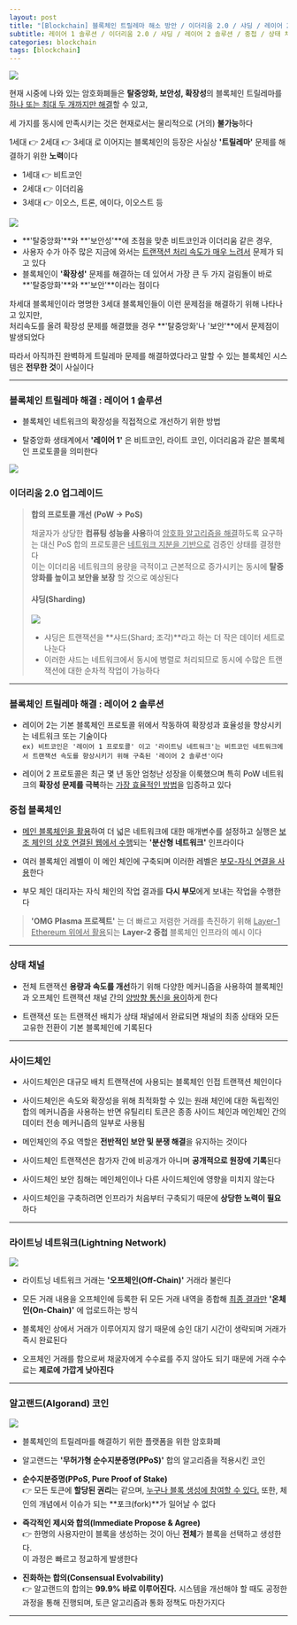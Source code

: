```yaml
---
layout: post
title: "[Blockchain] 블록체인 트릴레마 해소 방안 / 이더리움 2.0 / 샤딩 / 레이어 2"
subtitle: 레이어 1 솔루션 / 이더리움 2.0 / 샤딩 / 레이어 2 솔루션 / 중첩 / 상태 채널 / 사이드체인 / 라이트닝 네트워크 / 알고랜드
categories: blockchain
tags: [blockchain]
---
```


![](https://velog.velcdn.com/images/-__-/post/87e02539-58f8-4c75-a306-25d6e47ac765/image.png)

현재 시중에 나와 있는 암호화폐들은 **탈중앙화, 보안성, 확장성**의 블록체인 트릴레마를 <u>하나 또는 최대 두 개까지만 해결</u>할 수 있고,

세 가지를 동시에 만족시키는 것은 현재로서는 물리적으로 (거의) **불가능**하다

1세대 👉 2세대 👉 3세대 로 이어지는 블록체인의 등장은 사실상 **'트릴레마'** 문제를 해결하기 위한 **노력**이다

- 1세대 👉 비트코인
- 2세대 👉 이더리움
- 3세대 👉 이오스, 트론, 에이다, 이오스트 등

![](https://velog.velcdn.com/images/-__-/post/a3425855-407e-4cda-9b95-2cd1e9676193/image.png)

- **'탈중앙화'**와 **'보안성'**에 초점을 맞춘 비트코인과 이더리움 같은 경우,
- 사용자 수가 아주 많은 지금에 와서는 <u>트랜잭션 처리 속도가 매우 느려서</u> 문제가 되고 있다
- 블록체인이 **'확장성'** 문제를 해결하는 데 있어서 가장 큰 두 가지 걸림돌이 바로 **'탈중앙화'**와 **'보안'**이라는 점이다

차세대 블록체인이라 명명한 3세대 블록체인들이 이런 문제점을 해결하기 위해 나타나고 있지만,<br>
처리속도를 올려 확장성 문제를 해결했을 경우 **'탈중앙화'나 '보안'**에서 문제점이 발생되었다

따라서 아직까진 완벽하게 트릴레마 문제를 해결하였다라고 말할 수 있는 블록체인 시스템은 **전무한 것**이 사실이다

<hr>

### 블록체인 트릴레마 해결 : 레이어 1 솔루션

- 블록체인 네트워크의 확장성을 직접적으로 개선하기 위한 방법

- 탈중앙화 생태계에서 **'레이어 1'** 은
  비트코인, 라이트 코인, 이더리움과 같은 블록체인 프로토콜을 의미한다

![](https://velog.velcdn.com/images/-__-/post/18ae9ada-201d-410b-82ed-3cf9c2ae7c7c/image.png)

### 이더리움 2.0 업그레이드

> **합의 프로토콜 개선 (PoW -> PoS)**
>
> 채굴자가 상당한 **컴퓨팅 성능을 사용**하여 <u>암호화 알고리즘을 해결</u>하도록 요구하는 대신 PoS 합의 프로토콜은 <u>네트워크 지분을 기반으로</u> 검증인 상태를 결정한다<br>
> 이는 이더리움 네트워크의 용량을 극적이고 근본적으로 증가시키는 동시에 **탈중앙화를 높이고 보안을 보장** 할 것으로 예상된다<br>
>
> #### 샤딩(Sharding)
>
> ![](https://velog.velcdn.com/images/-__-/post/4314144d-d2ba-44d7-a918-d2d3f6c1abc2/image.png)
>
> - 샤딩은 트랜잭션을 **샤드(Shard; 조각)**라고 하는 더 작은 데이터 세트로 나눈다
> - 이러한 샤드는 네트워크에서 동시에 병렬로 처리되므로 동시에 수많은 트랜잭션에 대한 순차적 작업이 가능하다

<hr>

### 블록체인 트릴레마 해결 : 레이어 2 솔루션

- 레이어 2는 기본 블록체인 프로토콜 위에서 작동하여 확장성과 효율성을 향상시키는 네트워크 또는 기술이다<br>
  `ex) 비트코인은 '레이어 1 프로토콜' 이고 '라이트닝 네트워크'는 비트코인 네트워크에서 트랜잭션 속도를 향상시키기 위해 구축된 '레이어 2 솔루션'이다`

- 레이어 2 프로토콜은 최근 몇 년 동안 엄청난 성장을 이룩했으며 특히 PoW 네트워크의 **확장성 문제를 극복**하는 <u>가장 효율적인 방법</u>을 입증하고 있다

### 중첩 블록체인

- <u>메인 블록체인을 활용</u>하여 더 넓은 네트워크에 대한 매개변수를 설정하고 실행은 <u>보조 체인의 상호 연결된 웹에서 수행</u>되는 **'분산형 네트워크'** 인프라이다

- 여러 블록체인 레벨이 이 메인 체인에 구축되며 이러한 레벨은 <u>부모-자식 연결을 사용</u>한다

- 부모 체인 대리자는 자식 체인의 작업 결과를 **다시 부모**에게 보내는 작업을 수행한다

> **'OMG Plasma 프로젝트'** 는 더 빠르고 저렴한 거래를 촉진하기 위해 <u>Layer-1 Ethereum 위에서 활용</u>되는 **Layer-2 중첩** 블록체인 인프라의 예시 이다

<hr>

### 상태 채널

- 전체 트랜잭션 **용량과 속도를 개선**하기 위해 다양한 메커니즘을 사용하여 블록체인과 오프체인 트랜잭션 채널 간의 <u>양방향 통신을 용이</u>하게 한다

- 트랜잭션 또는 트랜잭션 배치가 상태 채널에서 완료되면 채널의 최종 상태와 모든 고유한 전환이 기본 블록체인에 기록된다

<hr>

### 사이드체인

- 사이드체인은 대규모 배치 트랜잭션에 사용되는 블록체인 인접 트랜잭션 체인이다

- 사이드체인은 속도와 확장성을 위해 최적화할 수 있는 원래 체인에 대한 독립적인 합의 메커니즘을 사용하는 반면 유틸리티 토큰은 종종 사이드 체인과 메인체인 간의 데이터 전송 메커니즘의 일부로 사용됨

- 메인체인의 주요 역할은 **전반적인 보안 및 분쟁 해결**을 유지하는 것이다

- 사이드체인 트랜잭션은 참가자 간에 비공개가 아니며 **공개적으로 원장에 기록**된다

- 사이드체인 보안 침해는 메인체인이나 다른 사이드체인에 영향을 미치지 않는다

- 사이드체인을 구축하려면 인프라가 처음부터 구축되기 때문에 **상당한 노력이 필요**하다

<hr>

### 라이트닝 네트워크(Lightning Network)

![](https://velog.velcdn.com/images/-__-/post/9a42e34c-4eb7-4ebe-ab66-8610d7ae0666/image.png)

- 라이트닝 네트워크 거래는 **'오프체인(Off-Chain)'** 거래라 불린다

- 모든 거래 내용을 오프체인에 등록한 뒤 모든 거래 내역을 종합해 <u>최종 결과만</u> **'온체인(On-Chain)'** 에 업로드하는 방식

- 블록체인 상에서 거래가 이루어지지 않기 때문에 승인 대기 시간이 생략되며 거래가 즉시 완료된다

- 오프체인 거래를 함으로써 채굴자에게 수수료를 주지 않아도 되기 때문에 거래 수수료는 **제로에 가깝게 낮아진다**

<hr>

### 알고랜드(Algorand) 코인

![](https://velog.velcdn.com/images/-__-/post/c5cd64c6-77ca-435e-983f-68aaeab86278/image.png)

- 블록체인의 트릴레마를 해결하기 위한 플랫폼을 위한 암호화폐

- 알고랜드는 **'무허가형 순수지분증명(PPoS)'** 합의 알고리즘을 적용시킨 코인

- **순수지분증명(PPoS, Pure Proof of Stake)**<br>
  👉 모든 토큰에 **할당된 권리**는 같으며, <u>누구나 블록 생성에 참여할 수 있다.</u>
  또한, 체인의 개념에서 이슈가 되는 **포크(fork)**가 일어날 수 없다

- **즉각적인 제시와 합의(Immediate Propose & Agree)**<br>
  👉 한명의 사용자만이 블록을 생성하는 것이 아닌 **전체**가 블록을 선택하고 생성한다.<br>
  이 과정은 빠르고 정교하게 발생한다

- **진화하는 합의(Consensual Evolvability)**<br>
  👉 알고랜드의 합의는 **99.9% 바로 이루어진다.** 시스템을 개선해야 할 때도 공정한 과정을 통해 진행되며, 토큰 알고리즘과 통화 정책도 마찬가지다

---
